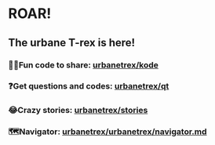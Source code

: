 # ROAR!
## The urbane T-rex is here!
### 👨‍💻Fun code to share: [urbanetrex/kode](https://github.com/urbanetrex/kode)
### ❓Get questions and codes: [urbanetrex/qt](https://github.com/urbanetrex/qt)
### 😂Crazy stories: [urbanetrex/stories](https://github.com/urbanetrex/stories)
### 🗺️Navigator: [urbanetrex/urbanetrex/navigator.md](https://github.com/urbanetrex/urbanetrex/blob/main/navigator.md)
